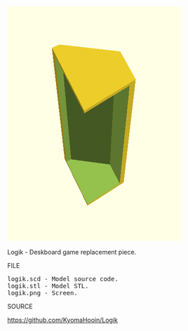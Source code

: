 ![LOGIK](https://github.com/kyomahooin/Logik/raw/master/logik.png "logik")

Logik - Deskboard game replacement piece.

FILE
<pre>
logik.scd - Model source code.
logik.stl - Model STL.
logik.png - Screen.
</pre>
SOURCE

https://github.com/KyomaHooin/Logik
